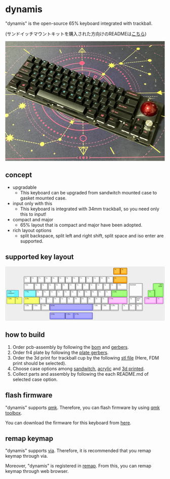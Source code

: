 # dynamis
"dynamis" is the open-source 65% keyboard integrated with trackball.

 (サンドイッチマウントキットを購入された方向けのREADMEは[こちら](https://github.com/bbrfkr/dynamis-keyboard/blob/main/README-jp-kit.md))

![dynamis](https://github.com/bbrfkr/dynamis-keyboard/blob/images/images/sandwitch-dynamis.jpg?raw=true)

## concept
- upgradable
    - This keyboard can be upgraded from sandwitch mounted case to gasket mounted case.
- input only with this 
    - This keyboard is integrated with 34mm trackball, so you need only this to input!
- compact and major
    - 65% layout that is compact and major have been adopted.
- rich layout options
    - split backspace, split left and right shift, split space and iso enter are supported.

## supported key layout
![supported-layout](https://github.com/bbrfkr/dynamis-keyboard/blob/images/images/supported-layout.png?raw=true)

## how to build
1. Order pcb-assembly by following the [bom](https://github.com/bbrfkr/dynamis-keyboard/blob/main/BOM.md) and [gerbers](https://github.com/bbrfkr/dynamis-keyboard/blob/main/gerbers).
2. Order fr4 plate by following the [plate gerbers](https://github.com/bbrfkr/dynamis-keyboard/tree/main/plate/gerbers).
3. Order the 3d print for trackball cup by the following [stl file](https://github.com/bbrfkr/dynamis-keyboard/blob/main/trackball-cup/trackball-cup.stl) (Here, FDM print should be selected).
4. Choose case options among [sandwitch](https://github.com/bbrfkr/dynamis-keyboard/tree/main/case/sandwitch), [acrylic](https://github.com/bbrfkr/dynamis-keyboard/tree/main/case/acrylic) and [3d printed](https://github.com/bbrfkr/dynamis-keyboard/tree/main/case/3dp).
5. Collect parts and assembly by following the each README.md of selected case option.

## flash firmware
"dynamis" supports [qmk](https://github.com/qmk/qmk_firmware/tree/main/keyboards/bbrfkr/dynamis). Therefore, you can flash firmware by using [qmk toolbox](https://github.com/qmk/qmk_toolbox).

You can download the firmware for this keyboard from [here](https://www.caniusevia.com/docs/download_firmware).

## remap keymap
"dynamis" supports [via](https://www.caniusevia.com/). Therefore, it is recommended that you remap keymap through via.

Moreover, "dynamis" is registered in [remap](https://remap-keys.app/catalog/stOy3bAlBUlsGzHCaDIQ). From this, you can remap keymap through web browser.
